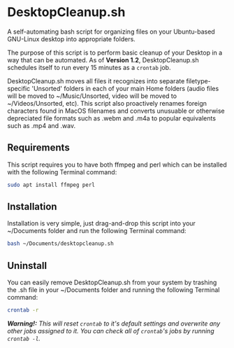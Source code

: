 # DesktopCleanup.sh
A self-automating bash script for organizing files on your Ubuntu-based GNU-Linux desktop into appropriate folders.

The purpose of this script is to perform basic cleanup of your Desktop in a way that can be automated.  As of **Version 1.2**, DesktopCleanup.sh schedules itself to run every 15 minutes as a `crontab` job.

DesktopCleanup.sh moves all files it recognizes into separate filetype-specific 'Unsorted' folders in each of your main Home folders (audio files will be moved to ~/Music/Unsorted, video will be moved to ~/Videos/Unsorted, etc).  This script also proactively renames foreign characters found in MacOS filenames and converts unusuable or otherwise depreciated file formats such as .webm and .m4a to popular equivalents such as .mp4 and .wav.

## Requirements
This script requires you to have both ffmpeg and perl which can be installed with the following Terminal command:
```bash
sudo apt install ffmpeg perl

```
## Installation
Installation is very simple, just drag-and-drop this script into your ~/Documents folder and run the following Terminal command:
```bash
bash ~/Documents/desktopcleanup.sh

```

## Uninstall
You can easily remove DesktopCleanup.sh from your system by trashing the .sh file in your ~/Documents folder and running the following Terminal command:
```bash
crontab -r

```
***Warning!:*** *This will reset `crontab` to it's default settings and overwrite any other jobs assigned to it.  You can check all of `crontab`'s jobs by running `crontab -l`.*
